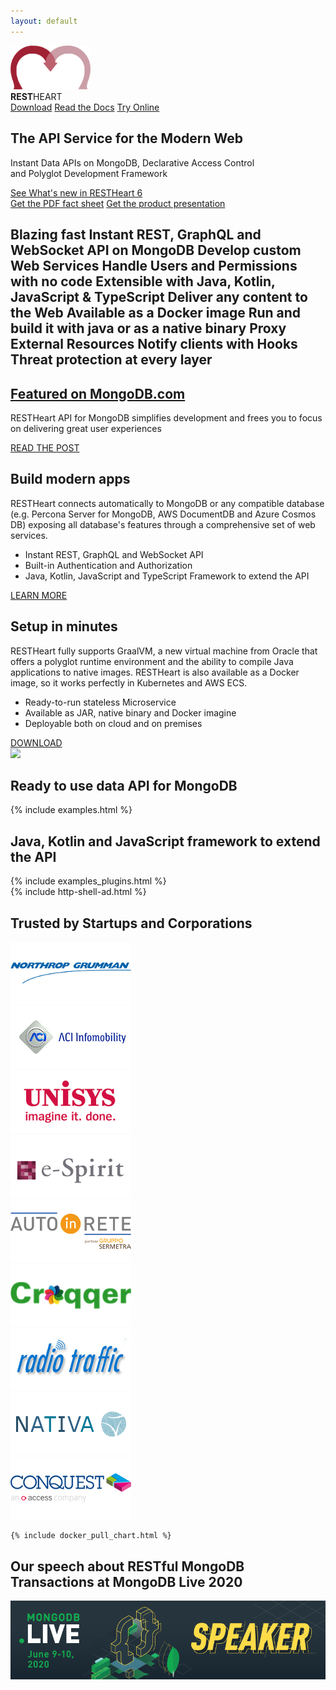 ```yaml
---
layout: default
---
```


<section id="top" class="text-center pt-4 pb-5">
    <section class="my-0">
        <img src="/images/rh-logo-clean.png" width="128" />
        <div class="pt-4 ml-3 ml-md-5 top-1 text-lightcyan text-break"><strong>REST</strong>HEART</div>
        <a href="/docs/setup" class="btn btn-o-white ml-1 mt-3 my-0 btn-md">Download</a>
        <a href="/docs" class="btn btn-o-white ml-1 mt-3 my-0 btn-md">Read the Docs</a>
        <a href="/docs/try" class="btn btn-o-white ml-1 mt-3 my-0 btn-md">Try Online</a>
        <h2 class="mt-3 ml-3 ml-md-5 top-2 text-lightcyan text-break">The API Service for the Modern Web</h2>
        <p class="mt-3 ml-2 mr-3 ml-md-5 top-5 text-orange text-break">Instant Data APIs on MongoDB, Declarative Access Control<br>and Polyglot Development Framework</p>
    </section>
    <section>
        <div class="container-fluid">
            <div class="row mt-4">
                <div class="col-md-12 text-center">
                    <a href="/docs/upgrade-to-v6/" class="btn">See What's new in RESTHeart 6</a>
                </div>
                <div class="col-md-12 text-center mt-4">
                    <a href="/assets/Brochure - RESTHeart 6.pdf" target="_blank" class="btn btn-o-white">Get the PDF fact sheet</a>
                    <a href="/assets/RESTHeart 6 - Overview.pdf" target="_blank" class="btn btn-o-white mt-3 mt-md-0 ml-md-3">Get the product presentation</a>
                </div>
            </div>
        </div>
    </section>
</section>

<section class="cd-intro mt-4 mb-1">
    <h1 class="cd-headline d-block justify-content-center letters type">
        <span class="cd-words-wrapper waiting restheart-red">
            <b class="is-visible">Blazing fast</b>
            <b>Instant REST, GraphQL and WebSocket API on MongoDB</b>
            <b>Develop custom Web Services</b>
            <b>Handle Users and Permissions with no code</b>
            <b>Extensible with Java, Kotlin, JavaScript & TypeScript</b>
            <b>Deliver any content to the Web</b>
            <b>Available as a Docker image</b>
            <b>Run and build it with java or as a native binary</b>
            <b>Proxy External Resources</b>
            <b>Notify clients with Hooks</b>
            <b>Threat protection at every layer</b>
        </span>
    </h1>
</section>

<section id="article-at-mongodb" class="call-to-action">
    <div class="container-fluid">
        <div class="row mb-1 bg-black">
            <div class="col-md-12 call-to-action__item call-to-action__first text-center">
                <h2 class="text-lightcyan">
                    <a href="https://www.mongodb.com/customers/softinstigate" target="_blank">Featured on <strong>MongoDB.com</strong></a>
                </h2>
                <p class="text-orange">RESTHeart API for MongoDB simplifies development
                   and frees you to focus on delivering great user experiences</p>
                <a href="https://www.mongodb.com/customers/softinstigate" target="_blank" class="btn btn-o-white">READ THE POST</a>
            </div>
        </div>
    </div>
</section>

<section id="call-to-action" class="call-to-action">
    <div class="container-fluid">
        <div class="row mb-2">
            <div class="col-md-6 call-to-action__item call-to-action__first">
                <h2 class="call-to-action__title">Build modern apps</h2>
                <p>RESTHeart connects automatically to MongoDB or any compatible database (e.g. Percona Server for MongoDB, AWS DocumentDB and Azure Cosmos DB) exposing all database's features through a comprehensive set of web services.</p>
                <ul class="">
                    <li>Instant REST, GraphQL and WebSocket API</li>
                    <li>Built-in Authentication and Authorization</li>
                    <li>Java, Kotlin, JavaScript and TypeScript Framework to extend the API</li>
                </ul>
                <a href="{{ "/docs" | prepend: site.baseurl }}" class="btn bg-info ml-1 mt-3 my-0 btn-md">LEARN MORE</a>
            </div>
            <div class="col-md-6 call-to-action__item call-to-action__first">
                <h2 class="call-to-action__title">Setup in minutes</h2>
                <p>RESTHeart fully supports GraalVM, a new virtual machine from Oracle that offers a polyglot runtime environment and the ability to compile Java applications to native images. RESTHeart is also available as a Docker image, so it works perfectly in Kubernetes and AWS ECS.</p>
                <ul class="">
                    <li>Ready-to-run stateless Microservice</li>
                    <li>Available as JAR, native binary and Docker imagine</li>
                    <li>Deployable both on cloud and on premises</li>
                </ul>
                <a href="{{ "/docs/setup" | prepend: site.baseurl }}" class="btn bg-primary ml-1 mt-3 btn-md">DOWNLOAD</a>
            </div>
        </div>
    </div>
</section>

<div class="container text-center mt-0">
    <img src="/images/restheart.gif" class="img-fluid">
</div>

<div class="container">
    <h2 class="text-center restheart-red">Ready to use data API for MongoDB</h2>
</div>

<section id="examples" class="slice bg-white my-0 pb-0">
    {% include examples.html %}
</section>

<div class="container">
    <h2 class="text-center restheart-red m-0 mb-2">Java, Kotlin and JavaScript framework to extend the API</h2>
</div>

<section id="examples-plugins" class="slice bg-white">
    {% include examples_plugins.html %}
</section>

<div class="mt-0 pt-0 mb-5">
{% include http-shell-ad.html %}
</div>

<section id="trusted-by">
    <div class="row mx-0">
        <div id="customers" class="container-fluid my-2">
            <h2 class="text-center restheart-red">
                Trusted by Startups and Corporations
            </h2>
            <div class="customer-logos">
                <div class="slide my-2"><img src="/images/customers/ng-logo.png"></div>
                <div class="slide my-2"><img src="/images/customers/aci-infomobility.png"></div>
                <div class="slide my-2"><img src="/images/customers/unisys.png"></div>
                <div class="slide my-2"><img src="/images/customers/e-spirit.png"></div>
                <div class="slide my-2"><img src="/images/customers/autoinrete.png"></div>
                <div class="slide my-2"><img src="/images/customers/croqqer-logo.png"></div>
                <div class="slide my-2"><img src="/images/customers/radiotraffic.png"></div>
                <div class="slide my-2"><img src="/images/customers/nativa.png"></div>
                <div class="slide my-2"><img src="/images/customers/conquest.png"></div>
            </div>
        </div>
    </div>
</section>

<section class="chart mt-3" id="chart">

    {% include docker_pull_chart.html %}

</section>

<div class="jumbotron bg-white text-white text-center mt-3 mb-0 py-4">
    <h2 class="text-center restheart-red">Our speech about RESTful MongoDB Transactions at MongoDB Live 2020</h2>
    <a href="https://www.mongodb.com/presentations/restful-mongodb-transactions" target="_blank">
        <img src="/images/MDB-Live-Speaker-Badge-Horizontal.png" class="img-responsive"/>
    </a>
</div>

<link rel="stylesheet" href="assets/animated-headline/css/style.css"> <!-- Resource style -->
<script src="assets/animated-headline/js/modernizr.js"></script> <!-- Modernizr -->
<script src="assets/animated-headline/js/main.js"></script>
